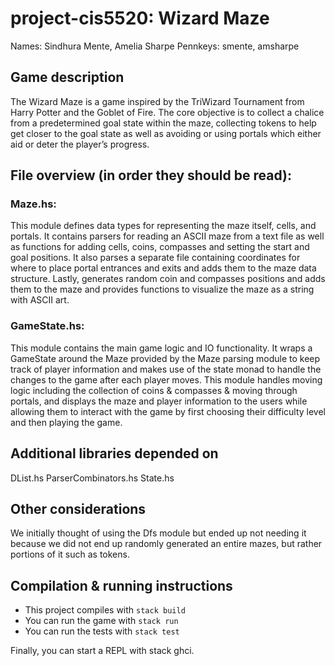 # project-cis5520: Wizard Maze

Names: Sindhura Mente, Amelia Sharpe
Pennkeys: smente, amsharpe

## Game description
The Wizard Maze is a game inspired by the TriWizard Tournament from Harry Potter and the
Goblet of Fire. The core objective is to collect a chalice from a predetermined goal state 
within the maze, collecting tokens to help get closer to the goal state as well as avoiding or
using portals which either aid or deter the player’s progress.

## File overview (in order they should be read):

### Maze.hs:
This module defines data types for representing the maze itself, cells, and portals. It contains
parsers for reading an ASCII maze from a text file as well as functions for adding cells, 
coins, compasses and setting the start and goal positions. It also parses a separate file containing
coordinates for where to place portal entrances and exits and adds them to the maze data structure.
Lastly, generates random coin and compasses positions and adds them to the maze and provides functions
to visualize the maze as a string with ASCII art.

### GameState.hs:
This module contains the main game logic and IO functionality. It wraps a GameState around the Maze
provided by the Maze parsing module to keep track of player information and makes use of the state monad to
handle the changes to the game after each player moves. This module handles moving logic including the 
collection of coins & compasses & moving through portals, and displays the maze and player information to the 
users while allowing them to interact with the game by first choosing their difficulty level and then playing the game.


## Additional libraries depended on
DList.hs
ParserCombinators.hs
State.hs

## Other considerations
We initially thought of using the Dfs module but ended up not needing it because we did not end up
randomly generated an entire mazes, but rather portions of it such as tokens.

## Compilation & running instructions
- This project compiles with `stack build`
- You can run the game with `stack run`
- You can run the tests with `stack test`

Finally, you can start a REPL with stack ghci.